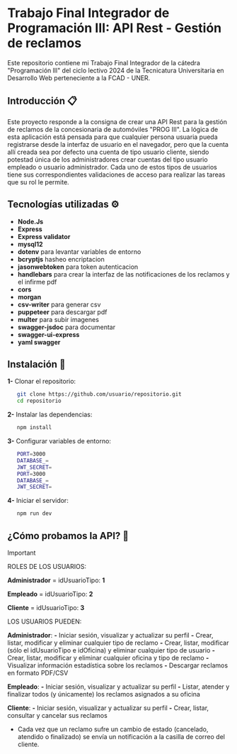 # Trabajo Final Integrador de Programación III: API Rest - Gestión de reclamos 

Este repositorio contiene mi Trabajo Final Integrador de la cátedra "Programación lll" del ciclo lectivo 2024 de la Tecnicatura Universitaria en Desarrollo Web perteneciente a la FCAD - UNER.


## Introducción 📋
Este proyecto responde a la consigna de crear una API Rest para la gestión de reclamos de la concesionaria de automóviles "PROG III". La lógica de esta aplicación está pensada para que cualquier persona usuaria pueda registrarse desde la interfaz de usuario en el navegador, pero que la cuenta allí creada sea por defecto una cuenta de tipo usuario cliente, siendo potestad única de los administradores crear cuentas del tipo usuario empleado o usuario administrador. Cada uno de estos tipos de usuarios tiene sus correspondientes validaciones de acceso para realizar las tareas que su rol le permite.


## Tecnologías utilizadas ⚙️

- **Node.Js**
- **Express**
- **Express validator**
- **mysql12**
- **dotenv** para levantar variables de entorno
- **bcryptjs** hasheo encriptacion
- **jasonwebtoken** para token autenticacion
- **handlebars** para crear la interfaz de las notificaciones de los reclamos y el infirme pdf
- **cors**
- **morgan**
- **csv-writer** para generar csv
- **puppeteer** para descargar pdf
- **multer** para subir imagenes
- **swagger-jsdoc** para documentar
- **swagger-ui-express**
- **yaml swagger**


## Instalación 🔧

**1-** Clonar el repositorio:
```bash
   git clone https://github.com/usuario/repositorio.git
   cd repositorio
```

**2-** Instalar las dependencias:
```bash
   npm install
```

**3-** Configurar variables de entorno:
```bash
   PORT=3000
   DATABASE_=
   JWT_SECRET=
   PORT=3000
   DATABASE_=
   JWT_SECRET=
```

**4-** Iniciar el servidor:
```bash
   npm run dev
```


## ¿Cómo probamos la API? 🚀
> [!IMPORTANT]
> ROLES DE LOS USUARIOS:
> 
> **Administrador** = idUsuarioTipo: **1**
> 
> **Empleado** = idUsuarioTipo: **2**
> 
> **Cliente** = idUsuarioTipo: **3**
> 


LOS USUARIOS PUEDEN:

**Administrador**: 
**-** Iniciar sesión, visualizar y actualizar su perfil
**-** Crear, listar, modificar y eliminar cualquier tipo de reclamo
**-** Crear, listar, modificar (sólo el idUsuarioTipo e idOficina) y eliminar cualquier tipo de usuario
**-** Crear, listar, modificar y eliminar cualquier oficina y tipo de reclamo
**-** Visualizar información estadística sobre los reclamos
**-** Descargar reclamos en formato PDF/CSV

**Empleado**: 
**-** Iniciar sesión, visualizar y actualizar su perfil
**-** Listar, atender y finalizar todos (y únicamente) los reclamos asignados a su oficina

**Cliente**: 
**-** Iniciar sesión, visualizar y actualizar su perfil
**-** Crear, listar, consultar y cancelar sus reclamos

* Cada vez que un reclamo sufre un cambio de estado (cancelado, atendido o finalizado) se envía un notificación a la casilla de correo del cliente.



